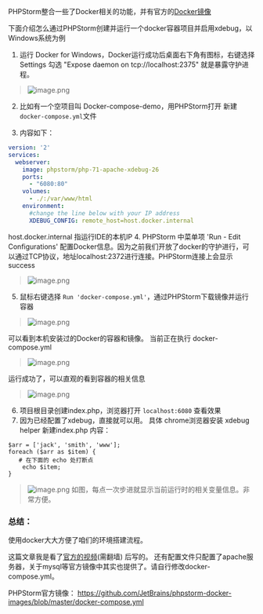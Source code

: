 PHPStorm整合一些了Docker相关的功能，并有官方的[Docker镜像](https://hub.docker.com/r/phpstorm/php-71-apache-xdebug/)

下面介绍怎么通过PHPStorm创建并运行一个docker容器项目并启用xdebug，以Windows系统为例
1. 运行 Docker for Windows，Docker运行成功后桌面右下角有图标，右键选择Settings
勾选 "Expose daemon on tcp://localhost:2375" 就是暴露守护进程。

> ![image.png](https://hexo-blog.pek3b.qingstor.com/upload_images/71414-32abe015ec6f0d83.png?imageMogr2/auto-orient/strip%7CimageView2/2/w/1240)

2. 比如有一个空项目叫 Docker-compose-demo，用PHPStorm打开
 新建 `docker-compose.yml`文件 

3. 内容如下：
```yaml
version: '2'
services:
  webserver:
    image: phpstorm/php-71-apache-xdebug-26
    ports:
      - "6080:80"
    volumes:
      - ./:/var/www/html
    environment:
      #change the line below with your IP address
      XDEBUG_CONFIG: remote_host=host.docker.internal
```
host.docker.internal 指运行IDE的本机IP
4.  PHPStorm 中菜单项 'Run - Edit Configurations' 配置Docker信息。因为之前我们开放了docker的守护进行，可以通过TCP协议，地址localhost:2372进行连接。PHPStorm连接上会显示 success

> ![image.png](https://hexo-blog.pek3b.qingstor.com/upload_images/71414-11055592fc40363b.png?imageMogr2/auto-orient/strip%7CimageView2/2/w/1240)

5. 鼠标右键选择 `Run 'docker-compose.yml'`，通过PHPStorm下载镜像并运行容器
> ![image.png](https://hexo-blog.pek3b.qingstor.com/upload_images/71414-158940ebd3c8d5ae.png?imageMogr2/auto-orient/strip%7CimageView2/2/w/1240)

可以看到本机安装过的Docker的容器和镜像。
当前正在执行 docker-compose.yml

> ![image.png](https://hexo-blog.pek3b.qingstor.com/upload_images/71414-2f5f6d49f0b7819f.png?imageMogr2/auto-orient/strip%7CimageView2/2/w/1240)

运行成功了，可以直观的看到容器的相关信息
> ![image.png](https://hexo-blog.pek3b.qingstor.com/upload_images/71414-09b95cb716bf5062.png?imageMogr2/auto-orient/strip%7CimageView2/2/w/1240)

6. 项目根目录创建index.php，浏览器打开 `localhost:6080` 查看效果
7. 因为已经配置了xdebug，直接就可以用。
具体 chrome浏览器安装 xdebug helper
新建index.php
内容：
```
$arr = ['jack', 'smith', 'www'];
foreach ($arr as $item) {
   # 在下面的 echo 处打断点
    echo $item;
}
```
> ![image.png](https://hexo-blog.pek3b.qingstor.com/upload_images/71414-7056ab428f86095d.png?imageMogr2/auto-orient/strip%7CimageView2/2/w/1240)
如图，每点一次步进就显示当前运行时的相关变量信息。非常方便。

### 总结：
使用docker大大方便了咱们的环境搭建流程。

这篇文章我是看了[官方的视频](https://www.youtube.com/watch?v=bWbXMy_mxxE)(需翻墙) 后写的。
还有配置文件只配置了apache服务器，关于mysql等官方镜像中其实也提供了。请自行修改docker-compose.yml。

PHPStorm官方镜像：
https://github.com/JetBrains/phpstorm-docker-images/blob/master/docker-compose.yml

